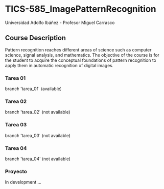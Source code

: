 # TICS-585_ImagePatternRecognition
Universidad Adolfo Ibáñez - Profesor Miguel Carrasco

## Course Description
Pattern recognition reaches different areas of science such as computer science, signal analysis, and mathematics. The objective of the course is for the student to acquire the conceptual foundations of pattern recognition to apply them in automatic recognition of digital images.

### Tarea 01
branch 'tarea_01' (available)

### Tarea 02
branch 'tarea_02' (not available)

### Tarea 03
branch 'tarea_03' (not available)

### Tarea 04
branch 'tarea_04' (not available)

### Proyecto
In development ...